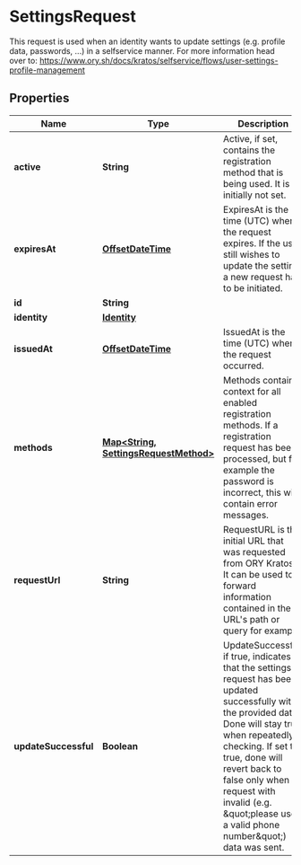 

# SettingsRequest

This request is used when an identity wants to update settings (e.g. profile data, passwords, ...) in a selfservice manner.  For more information head over to: https://www.ory.sh/docs/kratos/selfservice/flows/user-settings-profile-management
## Properties

Name | Type | Description | Notes
------------ | ------------- | ------------- | -------------
**active** | **String** | Active, if set, contains the registration method that is being used. It is initially not set. |  [optional]
**expiresAt** | [**OffsetDateTime**](OffsetDateTime.md) | ExpiresAt is the time (UTC) when the request expires. If the user still wishes to update the setting, a new request has to be initiated. | 
**id** | **String** |  | 
**identity** | [**Identity**](Identity.md) |  | 
**issuedAt** | [**OffsetDateTime**](OffsetDateTime.md) | IssuedAt is the time (UTC) when the request occurred. | 
**methods** | [**Map&lt;String, SettingsRequestMethod&gt;**](SettingsRequestMethod.md) | Methods contains context for all enabled registration methods. If a registration request has been processed, but for example the password is incorrect, this will contain error messages. | 
**requestUrl** | **String** | RequestURL is the initial URL that was requested from ORY Kratos. It can be used to forward information contained in the URL&#39;s path or query for example. | 
**updateSuccessful** | **Boolean** | UpdateSuccessful, if true, indicates that the settings request has been updated successfully with the provided data. Done will stay true when repeatedly checking. If set to true, done will revert back to false only when a request with invalid (e.g. \&quot;please use a valid phone number\&quot;) data was sent. | 



